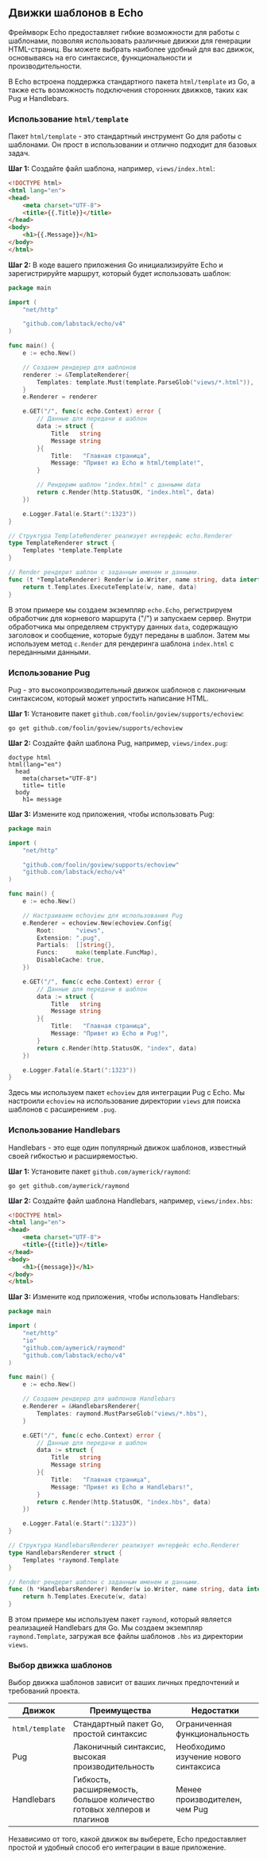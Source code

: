 ## Движки шаблонов в Echo

Фреймворк Echo предоставляет гибкие возможности для работы с шаблонами, позволяя использовать различные движки для генерации HTML-страниц. Вы можете выбрать наиболее удобный для вас движок, основываясь на его синтаксисе, функциональности и производительности.

В Echo встроена поддержка стандартного пакета `html/template` из Go, а также есть возможность подключения сторонних движков, таких как Pug и Handlebars. 

### Использование `html/template`

Пакет `html/template` - это стандартный инструмент Go для работы с шаблонами. Он прост в использовании и отлично подходит для базовых задач.

**Шаг 1:** Создайте файл шаблона, например, `views/index.html`:

```html
<!DOCTYPE html>
<html lang="en">
<head>
    <meta charset="UTF-8">
    <title>{{.Title}}</title>
</head>
<body>
    <h1>{{.Message}}</h1>
</body>
</html>
```

**Шаг 2:** В коде вашего приложения Go инициализируйте Echo и зарегистрируйте маршрут, который будет использовать шаблон:

```go
package main

import (
	"net/http"

	"github.com/labstack/echo/v4"
)

func main() {
	e := echo.New()

	// Создаем рендерер для шаблонов
	renderer := &TemplateRenderer{
		Templates: template.Must(template.ParseGlob("views/*.html")),
	}
	e.Renderer = renderer

	e.GET("/", func(c echo.Context) error {
		// Данные для передачи в шаблон
		data := struct {
			Title   string
			Message string
		}{
			Title:   "Главная страница",
			Message: "Привет из Echo и html/template!",
		}

		// Рендерим шаблон "index.html" с данными data
		return c.Render(http.StatusOK, "index.html", data)
	})

	e.Logger.Fatal(e.Start(":1323"))
}

// Структура TemplateRenderer реализует интерфейс echo.Renderer
type TemplateRenderer struct {
	Templates *template.Template
}

// Render рендерит шаблон с заданным именем и данными.
func (t *TemplateRenderer) Render(w io.Writer, name string, data interface{}, c echo.Context) error {
	return t.Templates.ExecuteTemplate(w, name, data)
}

```

В этом примере мы создаем экземпляр `echo.Echo`, регистрируем обработчик для корневого маршрута ("/") и запускаем сервер. Внутри обработчика мы определяем структуру данных `data`, содержащую заголовок и сообщение, которые будут переданы в шаблон.  Затем мы используем метод `c.Render` для рендеринга шаблона `index.html` с переданными данными. 

### Использование Pug

Pug - это высокопроизводительный движок шаблонов с лаконичным синтаксисом, который может упростить написание HTML.

**Шаг 1:** Установите пакет `github.com/foolin/goview/supports/echoview`:

```
go get github.com/foolin/goview/supports/echoview
```

**Шаг 2:** Создайте файл шаблона Pug, например, `views/index.pug`:

```pug
doctype html
html(lang="en")
  head
    meta(charset="UTF-8")
    title= title
  body
    h1= message
```

**Шаг 3:** Измените код приложения, чтобы использовать Pug:

```go
package main

import (
	"net/http"

	"github.com/foolin/goview/supports/echoview"
	"github.com/labstack/echo/v4"
)

func main() {
	e := echo.New()

	// Настраиваем echoview для использования Pug
	e.Renderer = echoview.New(echoview.Config{
		Root:      "views",
		Extension: ".pug",
		Partials:  []string{},
		Funcs:     make(template.FuncMap),
		DisableCache: true,
	})

	e.GET("/", func(c echo.Context) error {
		// Данные для передачи в шаблон
		data := struct {
			Title   string
			Message string
		}{
			Title:   "Главная страница",
			Message: "Привет из Echo и Pug!",
		}
		return c.Render(http.StatusOK, "index", data)
	})

	e.Logger.Fatal(e.Start(":1323"))
}
```

Здесь мы используем пакет `echoview` для интеграции Pug с Echo. Мы настроили `echoview` на использование директории `views` для поиска шаблонов с расширением `.pug`.  

### Использование Handlebars

Handlebars - это еще один популярный движок шаблонов, известный своей гибкостью и расширяемостью.

**Шаг 1:** Установите пакет `github.com/aymerick/raymond`:

```
go get github.com/aymerick/raymond
```

**Шаг 2:** Создайте файл шаблона Handlebars, например, `views/index.hbs`:

```html
<!DOCTYPE html>
<html lang="en">
<head>
    <meta charset="UTF-8">
    <title>{{title}}</title>
</head>
<body>
    <h1>{{message}}</h1>
</body>
</html>
```

**Шаг 3:** Измените код приложения, чтобы использовать Handlebars:

```go
package main

import (
	"net/http"
	"io"
	"github.com/aymerick/raymond"
	"github.com/labstack/echo/v4"
)

func main() {
	e := echo.New()

	// Создаем рендерер для шаблонов Handlebars
	e.Renderer = &HandlebarsRenderer{
		Templates: raymond.MustParseGlob("views/*.hbs"),
	}

	e.GET("/", func(c echo.Context) error {
		// Данные для передачи в шаблон
		data := struct {
			Title   string
			Message string
		}{
			Title:   "Главная страница",
			Message: "Привет из Echo и Handlebars!",
		}
		return c.Render(http.StatusOK, "index.hbs", data)
	})

	e.Logger.Fatal(e.Start(":1323"))
}

// Структура HandlebarsRenderer реализует интерфейс echo.Renderer
type HandlebarsRenderer struct {
	Templates *raymond.Template
}

// Render рендерит шаблон с заданным именем и данными.
func (h *HandlebarsRenderer) Render(w io.Writer, name string, data interface{}, c echo.Context) error {
	return h.Templates.Execute(w, data)
}
```

В этом примере мы используем пакет `raymond`, который является реализацией Handlebars для Go. Мы создаем экземпляр 
`raymond.Template`, загружая все файлы шаблонов `.hbs` из директории `views`. 

### Выбор движка шаблонов

Выбор движка шаблонов зависит от ваших личных предпочтений и требований проекта. 

| Движок        | Преимущества                                                                 | Недостатки                                                             |
|----------------|-----------------------------------------------------------------------------|-----------------------------------------------------------------------|
| `html/template` | Стандартный пакет Go, простой синтаксис                                   | Ограниченная функциональность                                        |
| Pug           | Лаконичный синтаксис, высокая производительность                               | Необходимо изучение нового синтаксиса                               |
| Handlebars     | Гибкость, расширяемость, большое количество готовых хелперов и плагинов | Менее производителен, чем Pug                                      |

 
Независимо от того, какой движок вы выберете, Echo предоставляет простой и удобный способ его интеграции в ваше приложение. 
